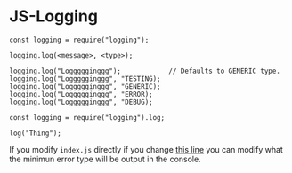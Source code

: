 # JS-Logging

```
const logging = require("logging");

logging.log(<message>, <type>);

logging.log("Loggggginggg");            // Defaults to GENERIC type.
logging.log("Loggggginggg", "TESTING);
logging.log("Loggggginggg", "GENERIC);
logging.log("Loggggginggg", "ERROR);
logging.log("Loggggginggg", "DEBUG);
```

```
const logging = require("logging").log;

log("Thing");
```

If you modify `index.js` directly if you change [this line](https://github.com/ConniBug/JS-Logging/blob/63372d144bfd020dcd7e36f7bcb35e089b49e303/logging.js#L9) you can modify what the minimun error type will be output in the console.
